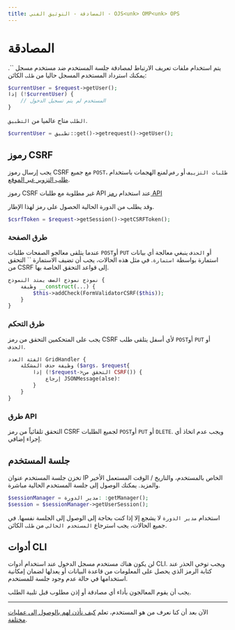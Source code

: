 ```yaml
---
title: المصادقة - التوثيق الفني - OJS<unk> OMP<unk> OPS
---
```


# المصادقة

يتم استخدام ملفات تعريف الارتباط لمصادقة جلسة المستخدم ضد مستخدم مسجل ``. يمكنك استرداد المستخدم المسجل حاليا من `طلب` الكائن:

```php
$currentUser = $request->getUser();
إذا (!$currentUser) {
    // المستخدم لم يتم تسجيل الدخول
}
```

`الطلب` متاح عالميا من `التطبيق`.

```php
$currentUser = تطبيق::get()->getrequest()->getUser();
```

## رموز CSRF

يجب إرسال رموز CSRF مع جميع `POST`، `طلبات التزييف` أو `رفض` لمنع الهجمات باستخدام [طلب التزوير عبر الموقع](https://en.wikipedia.org/wiki/Cross-site_request_forgery).

رموز CSRF غير مطلوبة مع طلبات API عند استخدام [رمز API](/dev/api/#api-token)

وقد يطلب من الدورة الحالية الحصول على رمز لهذا الإطار.

```php
$csrfToken = $request->getSession()->getCSRFToken();
```

### طرق الصفحة

عندما يتلقى معالجو الصفحات طلبات `POST`أو `PUT` أو `الحذف` ينبغي معالجة أي بيانات استمارة بواسطة `استمارة`. في مثل هذه الحالات، يجب أن تضيف الاستمارة `` التحقق من CSRF إلى قواعد التحقق الخاصة بها.

```php
نموذج نموذج الصف يمتد النموذج {
    وظيفة __construct(...) {
        $this->addCheck(FormValidatorCSRF($this));
    }
}
```

### طرق التحكم

يجب على المتحكمين التحقق من رمز CSRF لأي أسفل يتلقى طلب `POST`أو `PUT` أو `الحذف`.

```php
الفئة العدد GridHandler {
    وظيفة حذف المشكلة ($args، $request{
        إذا (!$request->التحقق من CSRF()) {
            إرجاع JSONMessage(alse)؛
        }
    }
}
```

### طرق API

التحقق تلقائياً من رمز CSRF لجميع الطلبات `POST`أو `PUT` أو `DLETE`. ويجب عدم اتخاذ أي إجراء إضافي.

## جلسة المستخدم
تخزن جلسة المستخدم عنوان IP الخاص بالمستخدم، والتاريخ / الوقت المستعمل الأخير والمزيد. يمكنك الوصول إلى جلسة المستخدم الحالية مباشرة.

```php
$sessionManager = مدير الدورة: :getManager();
$session = $sessionManager->getUserSession();
```

استخدام `مدير الدورة` لا يشجع إلا إذا كنت بحاجة إلى الوصول إلى الجلسة نفسها. في جميع الحالات، يجب استرجاع `المستخدم الحالي` من `طلب` الكائن.

## أدوات CLI

لن يكون هناك مستخدم مسجل الدخول عند استخدام أدوات CLI. ويجب توخي الحذر عند كتابة الرمز الذي يحصل على المعلومات من قاعدة البيانات أو يعدلها لضمان إمكانية استخدامها في حالة عدم وجود جلسة للمستخدم.

يجب أن يقوم المعالجون [](./architecture-handlers) بأداء أي مصادقة أو إذن مطلوب قبل تلبية الطلب.

---

الآن بعد أن كنا نعرف من هو المستخدم، تعلم [كيف نأذن لهم بالوصول إلى عمليات مختلفة](./architecture-authorization).